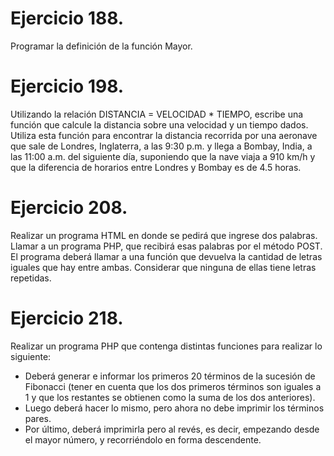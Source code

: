 # Ejercicio 188.

Programar la definición de la función Mayor.

<?php
// El script recibe por GET tres números.
$numero1=$_GET["numero1"];
$numero2=$_GET["numero2"];
$numero3=$_GET["numero3"];

echo "El número “ . Mayor($numero1, $numero2, $numero3) . “ es el más grande";
?>

# Ejercicio 198.

Utilizando la relación DISTANCIA = VELOCIDAD \* TIEMPO, escribe una función que
calcule la distancia sobre una velocidad y un tiempo dados. Utiliza esta función para
encontrar la distancia recorrida por una aeronave que sale de Londres, Inglaterra, a las
9:30 p.m. y llega a Bombay, India, a las 11:00 a.m. del siguiente día, suponiendo que
la nave viaja a 910 km/h y que la diferencia de horarios entre Londres y Bombay es de
4.5 horas.

# Ejercicio 208.

Realizar un programa HTML en donde se pedirá que ingrese dos palabras. Llamar a
un programa PHP, que recibirá esas palabras por el método POST. El programa
deberá llamar a una función que devuelva la cantidad de letras iguales que hay entre
ambas. Considerar que ninguna de ellas tiene letras repetidas.

# Ejercicio 218.

Realizar un programa PHP que contenga distintas funciones para realizar lo siguiente:

- Deberá generar e informar los primeros 20 términos de la sucesión de
  Fibonacci (tener en cuenta que los dos primeros términos son iguales a 1 y que
  los restantes se obtienen como la suma de los dos anteriores).
- Luego deberá hacer lo mismo, pero ahora no debe imprimir los términos pares.
- Por último, deberá imprimirla pero al revés, es decir, empezando desde el
  mayor número, y recorriéndolo en forma descendente.
